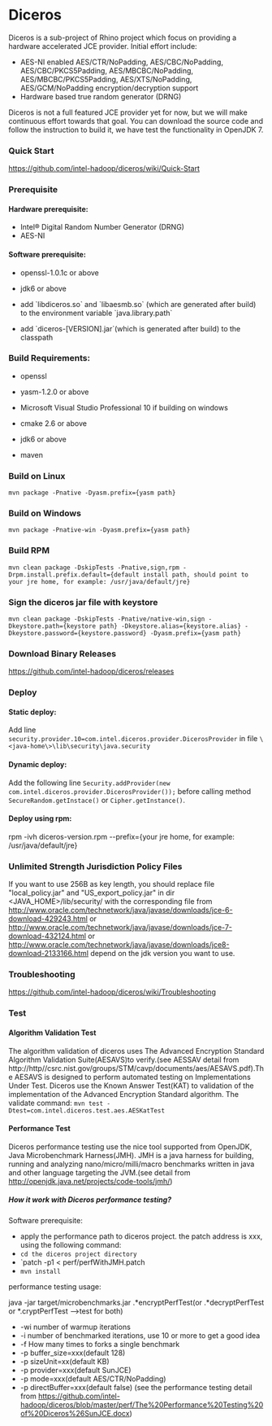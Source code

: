 Diceros
===============

Diceros is a sub-project of Rhino project which focus on providing a hardware accelerated JCE provider. Initial effort include:
* AES-NI enabled AES/CTR/NoPadding, AES/CBC/NoPadding, AES/CBC/PKCS5Padding, AES/MBCBC/NoPadding, AES/MBCBC/PKCS5Padding,
 AES/XTS/NoPadding, AES/GCM/NoPadding encryption/decryption support
* Hardware based true random generator (DRNG)

Diceros is not a full featured JCE provider yet for now, but we will make continuous effort towards that goal. You can download 
the source code and follow the instruction to build it, we have test the functionality in OpenJDK 7.

### Quick Start

https://github.com/intel-hadoop/diceros/wiki/Quick-Start

### Prerequisite
#### Hardware prerequisite:
* Intel® Digital Random Number Generator (DRNG)
* AES-NI

#### Software prerequisite:
* <p>openssl-1.0.1c or above
* <p>jdk6 or above</p>
* <p>add `libdiceros.so` and `libaesmb.so` (which are generated after build) to the environment variable `java.library.path`</p>
* <p>add `diceros-[VERSION].jar`(which is generated after build) to the classpath</p>

### Build Requirements:
* <p>openssl</p>
* <p>yasm-1.2.0 or above</p>
* <p>Microsoft Visual Studio Professional 10 if building on windows</p>
* <p>cmake 2.6 or above</p>
* <p>jdk6 or above</p>
* <p>maven</p>

### Build on Linux
`mvn package -Pnative -Dyasm.prefix={yasm path}`

### Build on Windows
`mvn package -Pnative-win -Dyasm.prefix={yasm path}`

### Build RPM
`mvn clean package -DskipTests -Pnative,sign,rpm -Drpm.install.prefix.default={default install path, should point to your jre home, for example: /usr/java/default/jre}`

### Sign the diceros jar file with keystore
`mvn clean package -DskipTests -Pnative/native-win,sign -Dkeystore.path={keystore path} -Dkeystore.alias={keystore.alias} -Dkeystore.password={keystore.password} -Dyasm.prefix={yasm path}`

### Download Binary Releases
https://github.com/intel-hadoop/diceros/releases

### Deploy
#### Static deploy:
Add line `security.provider.10=com.intel.diceros.provider.DicerosProvider` in file `\<java-home\>\lib\security\java.security`

#### Dynamic deploy:
Add the following line `Security.addProvider(new com.intel.diceros.provider.DicerosProvider());`
before calling method `SecureRandom.getInstace()` or `Cipher.getInstance()`.

#### Deploy using rpm:
rpm -ivh diceros-version.rpm --prefix={your jre home, for example: /usr/java/default/jre}

### Unlimited Strength Jurisdiction Policy Files
If you want to use 256B as key length, you should replace file "local_policy.jar" and "US_export_policy.jar" in dir 
<JAVA_HOME>/lib/security/ with the corresponding file from 
http://www.oracle.com/technetwork/java/javase/downloads/jce-6-download-429243.html 
or http://www.oracle.com/technetwork/java/javase/downloads/jce-7-download-432124.html 
or http://www.oracle.com/technetwork/java/javase/downloads/jce8-download-2133166.html depend on the jdk version you want to use.

### Troubleshooting
https://github.com/intel-hadoop/diceros/wiki/Troubleshooting

### Test
#### Algorithm Validation Test
The algorithm validation of diceros uses The Advanced Encryption Standard Algorithm Validation Suite(AESAVS)to verify.(see AESSAV 
detail from http://http//csrc.nist.gov/groups/STM/cavp/documents/aes/AESAVS.pdf).The AESAVS is designed to perform automated testing 
on Implementations Under Test. Diceros use the Known Answer Test(KAT) to validation of the implementation of the Advanced Encryption 
Standard algorithm. The validate command:
`mvn test -Dtest=com.intel.diceros.test.aes.AESKatTest`

#### Performance Test
Diceros performance testing use the nice tool supported from OpenJDK, Java Microbenchmark Harness(JMH). JMH is a java harness for 
building, running and analyzing nano/micro/milli/macro benchmarks written in java and other language targeting the JVM.(see detail 
from http://openjdk.java.net/projects/code-tools/jmh/)
##### How it work with Diceros performance testing?
Software prerequisite:
* apply the performance path to diceros project. the patch address is xxx, using the following command:
* `cd the diceros project directory`
* `patch -p1 < perf/perfWithJMH.patch
* `mvn install `

performance testing usage:

java -jar target/microbenchmarks.jar .*encryptPerfTest(or .*decryptPerfTest or *.cryptPerfTest -->test for both) 

* -wi number of warmup iterations
* -i number of benchmarked iterations, use 10 or more to get a good idea
* -f How many times to forks a single benchmark
* -p buffer_size=xxx(default 128)
* -p sizeUnit=xx(default KB)
* -p provider=xxx(default SunJCE)
* -p mode=xxx(default AES/CTR/NoPadding)
* -p directBuffer=xxx(default false)
(see the performance testing detail from https://github.com/intel-hadoop/diceros/blob/master/perf/The%20Performance%20Testing%20of%20Diceros%26SunJCE.docx)

